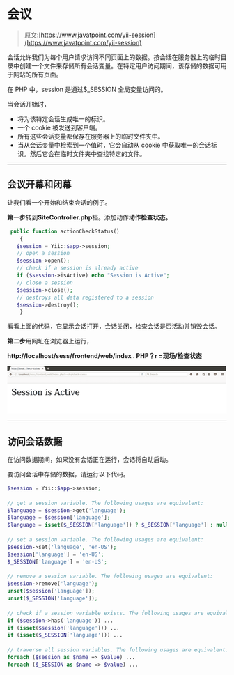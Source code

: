 # 会议

> 原文:[https://www.javatpoint.com/yii-session](https://www.javatpoint.com/yii-session)

会话允许我们为每个用户请求访问不同页面上的数据。按会话在服务器上的临时目录中创建一个文件来存储所有会话变量。在特定用户访问期间，该存储的数据可用于网站的所有页面。

在 PHP 中，session 是通过$_SESSION 全局变量访问的。

当会话开始时，

*   将为该特定会话生成唯一的标识。
*   一个 cookie 被发送到客户端。
*   所有这些会话变量都保存在服务器上的临时文件夹中。
*   当从会话变量中检索到一个值时，它会自动从 cookie 中获取唯一的会话标识。然后它会在临时文件夹中查找特定的文件。

* * *

## 会议开幕和闭幕

让我们看一个开始和结束会话的例子。

**第一步**转到**SiteController.php**档。添加动作**动作检查状态。**

```php
 public function actionCheckStatus() 
    { 
   $session = Yii::$app->session; 
   // open a session 
   $session->open(); 
   // check if a session is already active 
   if ($session->isActive) echo "Session is Active"; 
   // close a session 
   $session->close(); 
   // destroys all data registered to a session 
   $session->destroy(); 
    }

```

看看上面的代码，它显示会话打开，会话关闭，检查会话是否活动并销毁会话。

**第二步**用网址在浏览器上运行，

**http://localhost/sess/frontend/web/index . PHP？r =现场/检查状态**

![YII Session 1](img/88cd99461a856511c55ced0871a98d15.png)

* * *

## 访问会话数据

在访问数据期间，如果没有会话正在运行，会话将自动启动。

要访问会话中存储的数据，请运行以下代码。

```php
$session = Yii::$app->session;

// get a session variable. The following usages are equivalent:
$language = $session->get('language');
$language = $session['language'];
$language = isset($_SESSION['language']) ? $_SESSION['language'] : null;

// set a session variable. The following usages are equivalent:
$session->set('language', 'en-US');
$session['language'] = 'en-US';
$_SESSION['language'] = 'en-US';

// remove a session variable. The following usages are equivalent:
$session->remove('language');
unset($session['language']);
unset($_SESSION['language']);

// check if a session variable exists. The following usages are equivalent:
if ($session->has('language')) ...
if (isset($session['language'])) ...
if (isset($_SESSION['language'])) ...

// traverse all session variables. The following usages are equivalent:
foreach ($session as $name => $value) ...
foreach ($_SESSION as $name => $value) ...

```
